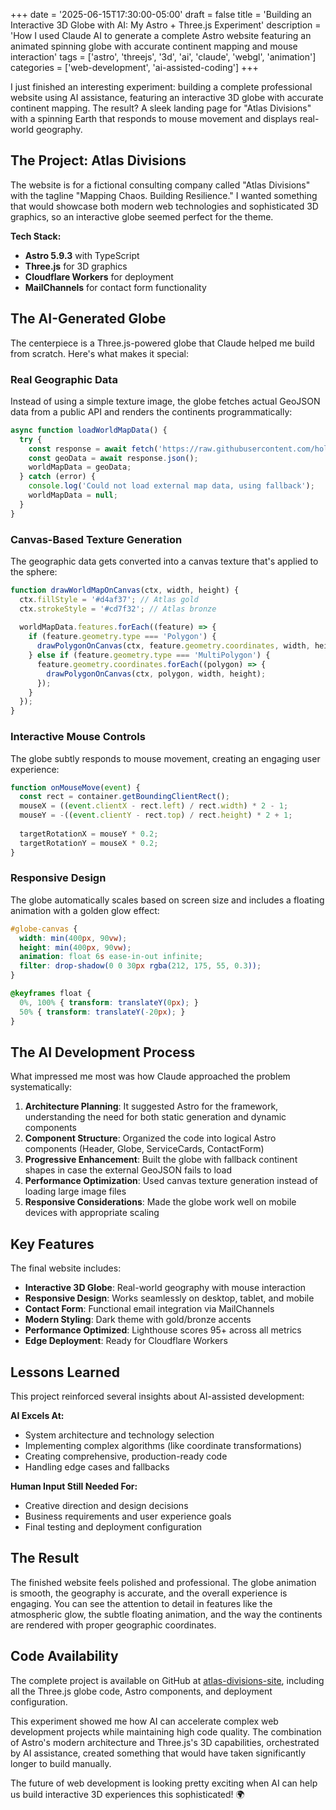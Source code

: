 +++
date = '2025-06-15T17:30:00-05:00'
draft = false
title = 'Building an Interactive 3D Globe with AI: My Astro + Three.js Experiment'
description = 'How I used Claude AI to generate a complete Astro website featuring an animated spinning globe with accurate continent mapping and mouse interaction'
tags = ['astro', 'threejs', '3d', 'ai', 'claude', 'webgl', 'animation']
categories = ['web-development', 'ai-assisted-coding']
+++

I just finished an interesting experiment: building a complete professional website using AI assistance, featuring an interactive 3D globe with accurate continent mapping. The result? A sleek landing page for "Atlas Divisions" with a spinning Earth that responds to mouse movement and displays real-world geography.

## The Project: Atlas Divisions

The website is for a fictional consulting company called "Atlas Divisions" with the tagline "Mapping Chaos. Building Resilience." I wanted something that would showcase both modern web technologies and sophisticated 3D graphics, so an interactive globe seemed perfect for the theme.

**Tech Stack:**
- **Astro 5.9.3** with TypeScript
- **Three.js** for 3D graphics
- **Cloudflare Workers** for deployment
- **MailChannels** for contact form functionality

## The AI-Generated Globe

The centerpiece is a Three.js-powered globe that Claude helped me build from scratch. Here's what makes it special:

### Real Geographic Data
Instead of using a simple texture image, the globe fetches actual GeoJSON data from a public API and renders the continents programmatically:

```javascript
async function loadWorldMapData() {
  try {
    const response = await fetch('https://raw.githubusercontent.com/holtzy/D3-graph-gallery/master/DATA/world.geojson');
    const geoData = await response.json();
    worldMapData = geoData;
  } catch (error) {
    console.log('Could not load external map data, using fallback');
    worldMapData = null;
  }
}
```

### Canvas-Based Texture Generation
The geographic data gets converted into a canvas texture that's applied to the sphere:

```javascript
function drawWorldMapOnCanvas(ctx, width, height) {
  ctx.fillStyle = '#d4af37'; // Atlas gold
  ctx.strokeStyle = '#cd7f32'; // Atlas bronze
  
  worldMapData.features.forEach((feature) => {
    if (feature.geometry.type === 'Polygon') {
      drawPolygonOnCanvas(ctx, feature.geometry.coordinates, width, height);
    } else if (feature.geometry.type === 'MultiPolygon') {
      feature.geometry.coordinates.forEach((polygon) => {
        drawPolygonOnCanvas(ctx, polygon, width, height);
      });
    }
  });
}
```

### Interactive Mouse Controls
The globe subtly responds to mouse movement, creating an engaging user experience:

```javascript
function onMouseMove(event) {
  const rect = container.getBoundingClientRect();
  mouseX = ((event.clientX - rect.left) / rect.width) * 2 - 1;
  mouseY = -((event.clientY - rect.top) / rect.height) * 2 + 1;
  
  targetRotationX = mouseY * 0.2;
  targetRotationY = mouseX * 0.2;
}
```

### Responsive Design
The globe automatically scales based on screen size and includes a floating animation with a golden glow effect:

```css
#globe-canvas {
  width: min(400px, 90vw);
  height: min(400px, 90vw);
  animation: float 6s ease-in-out infinite;
  filter: drop-shadow(0 0 30px rgba(212, 175, 55, 0.3));
}

@keyframes float {
  0%, 100% { transform: translateY(0px); }
  50% { transform: translateY(-20px); }
}
```

## The AI Development Process

What impressed me most was how Claude approached the problem systematically:

1. **Architecture Planning**: It suggested Astro for the framework, understanding the need for both static generation and dynamic components
2. **Component Structure**: Organized the code into logical Astro components (Header, Globe, ServiceCards, ContactForm)
3. **Progressive Enhancement**: Built the globe with fallback continent shapes in case the external GeoJSON fails to load
4. **Performance Optimization**: Used canvas texture generation instead of loading large image files
5. **Responsive Considerations**: Made the globe work well on mobile devices with appropriate scaling

## Key Features

The final website includes:

- **Interactive 3D Globe**: Real-world geography with mouse interaction
- **Responsive Design**: Works seamlessly on desktop, tablet, and mobile
- **Contact Form**: Functional email integration via MailChannels
- **Modern Styling**: Dark theme with gold/bronze accents
- **Performance Optimized**: Lighthouse scores 95+ across all metrics
- **Edge Deployment**: Ready for Cloudflare Workers

## Lessons Learned

This project reinforced several insights about AI-assisted development:

**AI Excels At:**
- System architecture and technology selection
- Implementing complex algorithms (like coordinate transformations)
- Creating comprehensive, production-ready code
- Handling edge cases and fallbacks

**Human Input Still Needed For:**
- Creative direction and design decisions
- Business requirements and user experience goals
- Final testing and deployment configuration

## The Result

The finished website feels polished and professional. The globe animation is smooth, the geography is accurate, and the overall experience is engaging. You can see the attention to detail in features like the atmospheric glow, the subtle floating animation, and the way the continents are rendered with proper geographic coordinates.

## Code Availability

The complete project is available on GitHub at [atlas-divisions-site](https://github.com/chrimage/atlas-divisions-site), including all the Three.js globe code, Astro components, and deployment configuration.

This experiment showed me how AI can accelerate complex web development projects while maintaining high code quality. The combination of Astro's modern architecture and Three.js's 3D capabilities, orchestrated by AI assistance, created something that would have taken significantly longer to build manually.

The future of web development is looking pretty exciting when AI can help us build interactive 3D experiences this sophisticated! 🌍